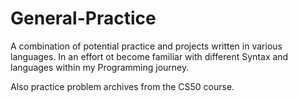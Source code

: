 # General-Practice
A combination of potential practice and projects written in various languages. In an effort ot become familiar with different Syntax and languages within my Programming journey.

Also practice problem archives from the CS50 course.
